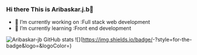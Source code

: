 ### Hi there This is Aribaskar.j.b👋

<!--
**Aribaskar-jb/Aribaskar-jb** is a ✨ _special_ ✨ repository because its `README.md` (this file) appears on your GitHub profile.

Here are some ideas to get you started:

- 👯 I’m looking to collaborate on ...
- 🤔 I’m looking for help with ...
- 💬 Ask me about ...
- 📫 How to reach me: ...
- 😄 Pronouns: ...
- ⚡ Fun fact: ...
-->
- 🔭 I’m currently working on :Full stack web development
- 🌱 I’m currently learning :Front end development


![Aribaskar-jb GitHub stats](https://github-readme-stats.vercel.app/api?username=Aribaskar-jb&theme=dark&show_icons=true)
![<Badge Name>](https://img.shields.io/badge/<Badge Text>-<Background Color>?style=for-the-badge&logo=<Icon Name>&logoColor=<Logo Color>)
